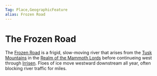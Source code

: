 ```yaml
---
Tag: Place,GeographicFeature
alias: Frozen Road
---
```

# The Frozen Road
The [Frozen Road](https://pathfinderwiki.com/wiki/Frozen_Road) is a frigid, slow-moving river that arises from the [Tusk Mountains](questforthefrozenflame/docs/Backstory/Places/Geographical-Features/Tusk-Mountains.md) in the [Realm of the Mammoth Lords](questforthefrozenflame/docs/Backstory/Places/Realm-of-the-Mammoth-Lords.md) before continueing west through [Irrisen](questforthefrozenflame/docs/Backstory/Places/Irrisen.md). Floes of ice move westward downstream all year, often blocking river traffic for miles.
